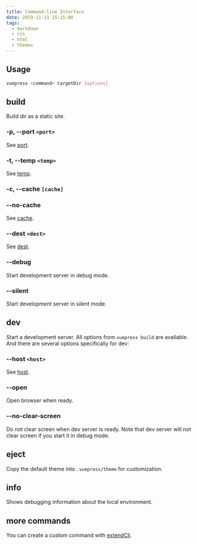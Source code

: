 ```yaml
---
title: Command-line Interface
date: 2019-11-11 15:15:00
tags:
  - markdown
  - css
  - html
  - themes
---
```

## Usage

```bash
vuepress <command> targetDir [options]
```

## build

Build dir as a static site.

### -p, --port `<port>`
See [port](../config/README.md#port).

### -t, --temp `<temp>`
See [temp](../config/README.md#temp).

### -c, --cache `[cache]`
### --no-cache
See [cache](../config/README.md#cache).

### --dest `<dest>`
See [dest](../config/README.md#dest).

### --debug
Start development server in debug mode.

### --silent
Start development server in silent mode.

## dev

Start a development server. All options from `vuepress build` are available. And there are several options specifically for dev:

### --host `<host>`
See [host](../config/README.md#host).

### --open
Open browser when ready.

### --no-clear-screen
Do not clear screen when dev server is ready. Note that dev server will not clear screen if you start it in debug mode.

## eject

Copy the default theme into `.vuepress/theme` for customization.

## info

Shows debugging information about the local environment.

## more commands

You can create a custom command with [extendCli](../plugin/option-api.md#extendcli).
